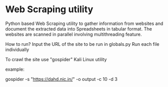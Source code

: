 # Web Scraping utility

Python based Web Scraping utility to gather information from websites and document the extracted data into Spreadsheets in tabular format. The websites are scanned in parallel involving multithreading feature.

How to run?
Input the URL of the site to be run in globals.py
Run each file individually

To crawl the site use "gospider" Kali Linux utility

example:

gospider  -s "https://dahd.nic.in/" -o output -c 10 -d 3    
